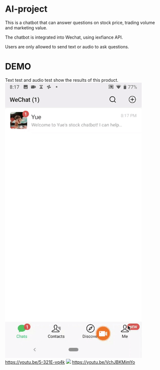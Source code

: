 # AI-project
This is a chatbot that can answer questions on stock price, trading volume and marketing value. 


The chatbot is integrated into Wechat, using iexfiance API.


Users are only allowed to send text or audio to ask questions.

# DEMO
Text test and audio test show the results of this product.
![](text.gif)
https://youtu.be/5-321E-vq4k
![](audio.gif)
https://youtu.be/VchJBKMimYo






